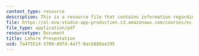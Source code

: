 ```yaml
---
content_type: resource
description: This is a resource file that contains information regarding lahore presentation.
file: https://ol-ocw-studio-app-production.s3.amazonaws.com/courses/ec-715-d-lab-disseminating-innovations-for-the-common-good-spring-2007/7a4755143700d9fd4aff0acb888ae295_MITEC_715S07_lahore_pre.pdf
file_type: application/pdf
resourcetype: Document
title: Lahore Presentation
uid: 7a475514-3700-d9fd-4aff-0acb888ae295
---
```

